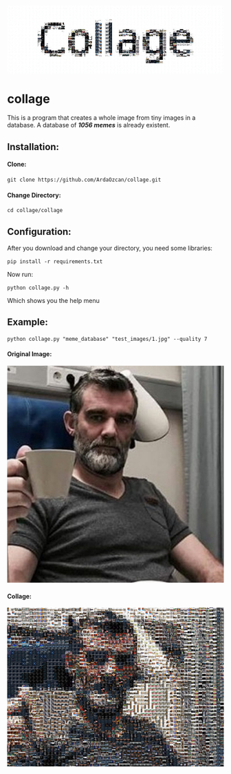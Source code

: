 ![logo.jpg](/examples/logo.jpg)
# collage

This is a program that creates a whole image from tiny images in a database. A database of ***1056 memes*** is already existent.

## Installation:
#### Clone:
```
git clone https://github.com/ArdaOzcan/collage.git
```
#### Change Directory:
```
cd collage/collage
```

## Configuration:
After you download and change your directory, you need some libraries:
```
pip install -r requirements.txt
```
Now run:
```
python collage.py -h
```
Which shows you the help menu

## Example:
```
python collage.py "meme_database" "test_images/1.jpg" --quality 7
```
#### Original Image:
![1.jpg](/collage/test_images/1.jpg)
#### Collage:
![karl_stefansson.jpg](/examples/karl_stefansson.jpg)

